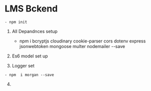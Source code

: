 # LMS Bckend
    - npm init
1.  All Depandnces setup

      -  npm i bcryptjs cloudinary cookie-parser cors dotenv express jsonwebtoken mongoose multer nodemailer --save

 2. Es6 model set up 

 3.  Logger set 

    - npm  i morgan --save
 4.    